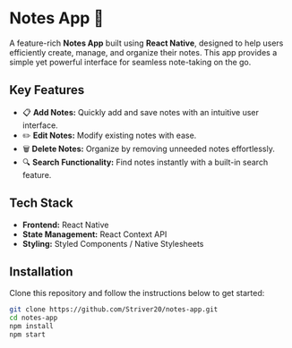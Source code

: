 # Notes App 📒

A feature-rich **Notes App** built using **React Native**, designed to help users efficiently create, manage, and organize their notes. This app provides a simple yet powerful interface for seamless note-taking on the go.

## Key Features

- 📋 **Add Notes:** Quickly add and save notes with an intuitive user interface.
- ✏️ **Edit Notes:** Modify existing notes with ease.
- 🗑️ **Delete Notes:** Organize by removing unneeded notes effortlessly.
- 🔍 **Search Functionality:** Find notes instantly with a built-in search feature.

## Tech Stack

- **Frontend:** React Native
- **State Management:** React Context API
- **Styling:** Styled Components / Native Stylesheets

## Installation

Clone this repository and follow the instructions below to get started:

```bash
git clone https://github.com/Striver20/notes-app.git
cd notes-app
npm install
npm start

```
